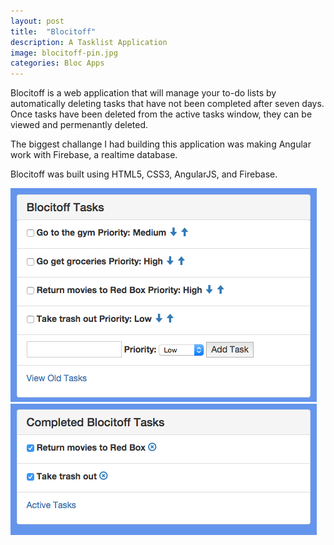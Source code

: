 ```yaml
---
layout: post
title:  "Blocitoff"
description: A Tasklist Application
image: blocitoff-pin.jpg
categories: Bloc Apps
---
```


Blocitoff is a web application that will manage your to-do lists by automatically deleting tasks that have not been completed after seven days. Once tasks have been deleted from the active tasks window, they can be viewed and permenantly deleted.

The biggest challange I had building this application was making Angular work with Firebase, a realtime database. 

Blocitoff was built using HTML5, CSS3, AngularJS, and Firebase.

<div class="preview">
<img src="../img/blocitoff-1.jpg">
<img src="../img/blocitoff-2.jpg">
</div>